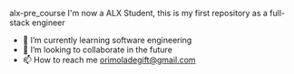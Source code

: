 alx-pre_course
I'm now a ALX Student, this is my first repository as a full-stack engineer
- 🌱 I’m currently learning software engineering
- 💞️ I’m looking to collaborate in the future
- 📫 How to reach me orimoladegift@gmail.com

